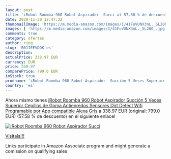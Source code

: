 ```yaml
---
layout: post
title: 'iRobot Roomba 960 Robot Aspirador  Succi al 57.58 % de descuento'
date: 2020-11-30 12:47:32
thumbnailImage: 'https://m.media-amazon.com/images/I/41FuVUNX3nL._SL200_.jpg'
images: [ 'https://m.media-amazon.com/images/I/41FuVUNX3nL._SL200_.jpg' ]
comments: true
category: ofertas
author: ring
slug: 'B01IEEVDOK-es'
description:
actualPrice: 338.97 EUR
currency: EUR
price: 338.97
comparePrice: 799.0 EUR
inStock: true
prodname: 'iRobot Roomba 960 Robot Aspirador  Succión 5 Veces Superior  Cepillos de Goma Antienredos  Sensores Dirt Detect  Wifi  Programable por App  compatible Alexa  Gris'
country: 'es'
---
```


Ahora mismo tienes [iRobot Roomba 960 Robot Aspirador  Succión 5 Veces Superior  Cepillos de Goma Antienredos  Sensores Dirt Detect  Wifi  Programable por App  compatible Alexa  Gris](https://www.amazon.es/dp/B01IEEVDOK/?tag=tolees-21) a 338.97 EUR (original: 799.0 EUR) (57.58 %  de descuento) en el siguiente enlace!

[![iRobot Roomba 960 Robot Aspirador  Succi](https://m.media-amazon.com/images/I/41FuVUNX3nL._SL200_.jpg)](https://www.amazon.es/dp/B01IEEVDOK/?tag=tolees-21)

[Visítala!!!](https://www.amazon.es/dp/B01IEEVDOK/?tag=tolees-21)

Links participate in Amazon Associate program and might generate a comission on qualifying sales
